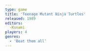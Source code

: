 ```yaml
---
type: game
title: 'Teenage Mutant Ninja Turtles'
released: 1989
editors: 
  -Konami
players: 4
genres:
  - 'Beat them all'
---
```

